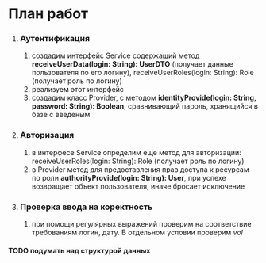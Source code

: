 # План работ

1) ### Аутентификация
   1) создадим интерфейс Service содержащий метод **receiveUserData(login: String): UserDTO** (получает данные пользователя по его логину), receiveUserRoles(login: String): Role (получает роль по логину)
   2) реализуем этот интерфейс
   3) создадим класс Provider, с методом **identityProvide(login: String, password: String): Boolean**, сравнивающий пароль, хранящийся в базе с введеным
2) ### Авторизация
   1) в интерфесе Service определим еще метод для авторизации: receiveUserRoles(login: String): Role (получает роль по логину)
   2) в Provider метод для предоставления прав доступа к ресурсам по роли **authorityProvide(login: String): User**, при успехе возвращает объект пользователя, иначе бросает исключение
3) ### Проверка ввода на коректность 
   1) при помощи регулярных выражений проверим на соответствие требованиям логин, дату. В отдельном условии проверим _vol_
#### TODO подумать над структурой данных